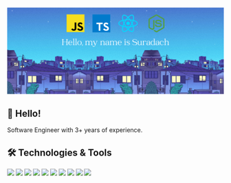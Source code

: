 [![Header](https://raw.githubusercontent.com/suradachk/suradachk/main/public/images/suradachk-bg.png?raw=true "Header")](https://github.com/AntonioErdeljac)


## 👋 Hello! 
Software Engineer with 3+ years of experience.


## 🛠️ Technologies & Tools
![](https://img.shields.io/badge/Code-JavaScript-informational?style=flat&color=informational&logo=javascript)
![](https://img.shields.io/badge/Code-TypeScript-informational?style=flat&color=informational&logo=typescript)
![](https://img.shields.io/badge/Code-React-informational?style=flat&color=informational&logo=react)
![](https://img.shields.io/badge/Code-Node-informational?style=flat&color=informational&logo=node.js)
![](https://img.shields.io/badge/Code-Html-informational?style=flat&color=informational&logo=html5)
![](https://img.shields.io/badge/Code-CSS-informational?style=flat&color=informational&logo=css3)
![](https://img.shields.io/badge/Lib-Nestjs-informational?style=flat&color=red&logo=nestjs)
![](https://img.shields.io/badge/ORM-Prisma-informational?style=flat&color=yellow&logo=prisma)
![](https://img.shields.io/badge/DB-Mongodb-informational?style=flat&color=green&logo=mongodb)
![](https://img.shields.io/badge/DB-Postgresql-informational?style=flat&color=green&logo=postgresql)

